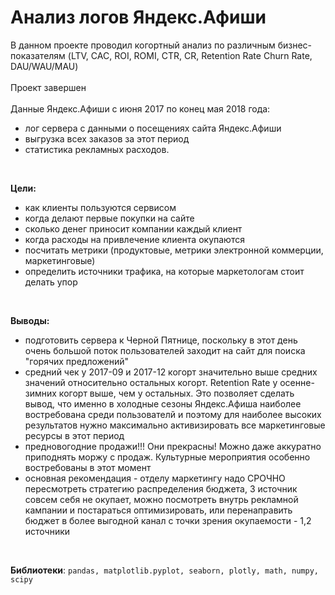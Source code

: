# Анализ логов Яндекс.Афиши
В данном проекте проводил когортный анализ по различным бизнес-показателям (LTV, CAC, ROI, ROMI, CTR, CR, Retention Rate Churn Rate, DAU/WAU/MAU)<br>
<br>
Проект завершен <br>
<br>
Данные Яндекс.Афиши с июня 2017 по конец мая 2018 года: 
- лог сервера с данными о посещениях сайта Яндекс.Афиши
- выгрузка всех заказов за этот период
- статистика рекламных расходов.
<br>

**Цели:**
- как клиенты пользуются сервисом
- когда делают первые покупки на сайте
- сколько денег приносит компании каждый клиент
- когда расходы на привлечение клиента окупаются
- посчитать метрики (продуктовые, метрики электронной коммерции, маркетинговые)
- определить источники трафика, на которые маркетологам стоит делать упор 
<br>

**Выводы:**
- подготовить сервера к Черной Пятнице, поскольку в этот день очень большой поток пользователей заходит на сайт для поиска "горячих предложений"
- средний чек у 2017-09 и 2017-12 когорт значительно выше средних значений относительно остальных когорт. Retention Rate у осенне-зимних когорт выше, чем у остальных. Это позволяет сделать вывод, что именно в холодные сезоны Яндекс.Афиша наиболее востребована среди пользователй и поэтому для наиболее высоких результатов нужно максимально активизировать все маркетинговые ресурсы в этот период 
- предновогодние продажи!!! Они прекрасны! Можно даже аккуратно приподнять моржу с продаж. Культурные мероприятия особенно востребованы в этот момент
- основная рекомендация - отделу маркетингу надо СРОЧНО пересмотреть стратегию распределения бюджета, 3 источник совсем себя не окупает, можно посмотреть внутрь рекламной кампании и постараться оптимизировать, или перенаправить бюджет в более выгодной канал с точки зрения окупаемости - 1,2 источники
<br>

**Библиотеки**: `pandas, matplotlib.pyplot, seaborn, plotly, math, numpy, scipy`
